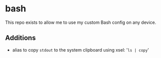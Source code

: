 # bash

This repo exists to allow me to use my custom Bash config on any device.

## Additions
- alias to copy `stdout` to the system clipboard using xsel: '`ls | copy`'
